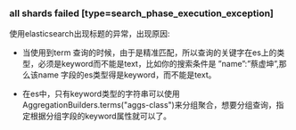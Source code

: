 ### all shards failed [type=search_phase_execution_exception]

使用elasticsearch出现标题的异常，出现原因:

* 当使用到term 查询的时候，由于是精准匹配，所以查询的关键字在es上的类型，必须是keyword而不能是text，比如你的搜索条件是 ”name”:”蔡虚坤”,那么该name 字段的es类型得是keyword，而不能是text。

* 在es中，只有keyword类型的字符串可以使用AggregationBuilders.terms("aggs-class")来分组聚合，想要分组查询，指定根据分组字段的keyword属性就可以了。

